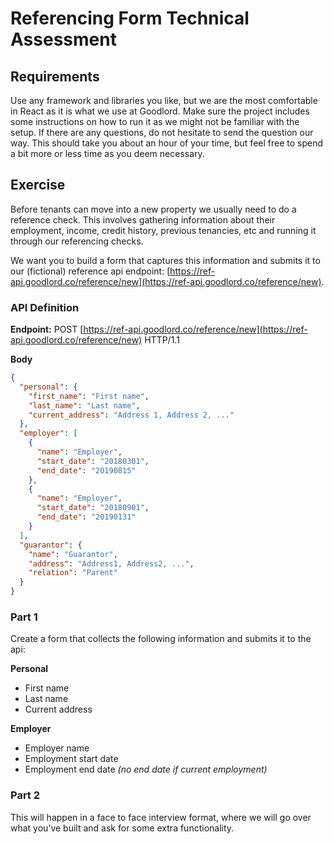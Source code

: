 # Referencing Form Technical Assessment

## Requirements

Use any framework and libraries you like, but we are the most comfortable in React as it is what we
use at Goodlord. Make sure the project includes some instructions on how to run it as we might not
be familiar with the setup. If there are any questions, do not hesitate to send the question our
way. This should take you about an hour of your time, but feel free to spend a bit more or less time
as you deem necessary.

## Exercise

Before tenants can move into a new property we usually need to do a reference check. This involves
gathering information about their employment, income, credit history, previous tenancies, etc and
running it through our referencing checks.

We want you to build a form that captures this information and submits it to our (fictional)
reference api endpoint:
[https://ref-api.goodlord.co/reference/new](https://ref-api.goodlord.co/reference/new).

### API Definition

**Endpoint:** POST
[https://ref-api.goodlord.co/reference/new](https://ref-api.goodlord.co/reference/new) HTTP/1.1

**Body**

```json
{
  "personal": {
    "first_name": "First name",
    "last_name": "Last name",
    "current_address": "Address 1, Address 2, ..."
  },
  "employer": [
    {
      "name": "Employer",
      "start_date": "20180301",
      "end_date": "20190815"
    },
    {
      "name": "Employer",
      "start_date": "20180901",
      "end_date": "20190131"
    }
  ],
  "guarantor": {
    "name": "Guarantor",
    "address": "Address1, Address2, ...",
    "relation": "Parent"
  }
}
```

### Part 1

Create a form that collects the following information and submits it to the api:

**Personal**

- First name
- Last name
- Current address

**Employer**

- Employer name
- Employment start date
- Employment end date _(no end date if current employment)_

### Part 2

This will happen in a face to face interview format, where we will go over what you’ve built and ask
for some extra functionality.

